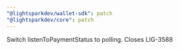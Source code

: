 ```yaml
---
"@lightsparkdev/wallet-sdk": patch
"@lightsparkdev/core": patch
---
```


Switch listenToPaymentStatus to polling. Closes LIG-3588
